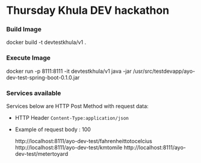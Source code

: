 # Thursday Khula DEV hackathon 

### Build Image
docker build -t devtestkhula/v1 .

### Execute Image
docker run -p 8111:8111 -it devtestkhula/v1  java -jar /usr/src/testdevapp/ayo-dev-test-spring-boot-0.1.0.jar


### Services available
 
 Services below are HTTP Post Method with request data:
 * HTTP Header ```Content-Type:application/json``` 
 * Example of request body : 100



	 http://localhost:8111/ayo-dev-test/fahrenheittotocelcius
	 http://localhost:8111/ayo-dev-test/kmtomile
	 http://localhost:8111/ayo-dev-test/metertoyard

